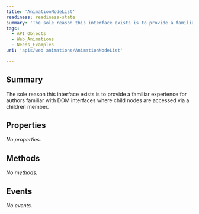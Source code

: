 ```yaml
---
title: 'AnimationNodeList'
readiness: readiness-state
summary: 'The sole reason this interface exists is to provide a familiar experience for authors familiar with DOM interfaces where child nodes are accessed via a children member.'
tags:
  - API_Objects
  - Web_Animations
  - Needs_Examples
uri: 'apis/web animations/AnimationNodeList'

---
```

## Summary

The sole reason this interface exists is to provide a familiar experience for authors familiar with DOM interfaces where child nodes are accessed via a children member.

## Properties

*No properties.*

## Methods

*No methods.*

## Events

*No events.*
